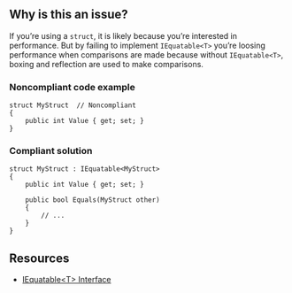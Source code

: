 ## Why is this an issue?

If you’re using a `struct`, it is likely because you’re interested in performance. But by failing to implement
`IEquatable<T>` you’re loosing performance when comparisons are made because without `IEquatable<T>`, boxing and
reflection are used to make comparisons.

### Noncompliant code example

    struct MyStruct  // Noncompliant
    {
        public int Value { get; set; }
    }

### Compliant solution

    struct MyStruct : IEquatable<MyStruct>
    {
        public int Value { get; set; }
    
        public bool Equals(MyStruct other)
        {
            // ...
        }
    }

## Resources

- [IEquatable&lt;T&gt; Interface](https://learn.microsoft.com/en-us/dotnet/api/system.iequatable-1)